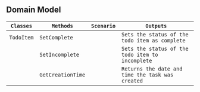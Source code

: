 ## Domain Model

| `Classes`  | `Methods`         | `Scenario` | `Outputs`                                        |
|------------|-------------------|------------|--------------------------------------------------|
| `TodoItem` | `SetComplete`     |            | `Sets the status of the todo item as complete`   |
|            | `SetIncomplete`   |            | `Sets the status of the todo item to incomplete` |
|            | `GetCreationTime` |            | `Returns the date and time the task was created` |
